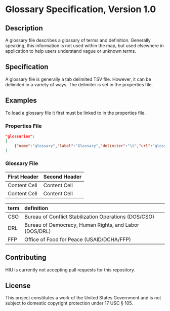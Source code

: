 Glossary Specification, Version 1.0
================

## Description

A glossary file describes a glossary of terms and definition. Generally speaking, this information is not used within the map, but used elsewhere in application to help users understand vague or unknown terms.


## Specification

A glossary file is generally a tab delimited TSV file.  However, it can be delimited in a variety of ways.  The delimiter is set in the properties file.


## Examples

To load a glossary file it first must be linked to in the properties file.

### Properties File

```JSON
"glossaries":
[
	{"name":"glossary","label":"Glossary","delimiter":"\t","url":"glossaries/glossary.tsv"}
]
```

### Glossary File

| First Header  | Second Header |
| ------------- | ------------- |
| Content Cell  | Content Cell  |
| Content Cell  | Content Cell  |

| term  | definition                                                |
| ---- |:--------------------------------------------------------- |
| CSO   | Bureau of Conflict Stabilization Operations (DOS/CSO)     |
| DRL   | Bureau of Democracy, Human Rights, and Labor (DOS/DRL)    |
| FFP   | Office of Food for Peace (USAID/DCHA/FFP)                 |



## Contributing

HIU is currently not accepting pull requests for this repository.

## License
This project constitutes a work of the United States Government and is not subject to domestic copyright protection under 17 USC § 105.
